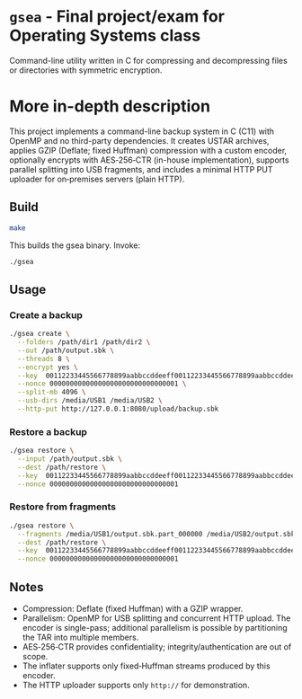 # `gsea` - Final project/exam for Operating Systems class

Command-line utility written in C for compressing and decompressing files or
directories with symmetric encryption.

# More in-depth description

This project implements a command-line backup system in C (C11) with OpenMP and
no third-party dependencies. It creates USTAR archives, applies GZIP (Deflate;
fixed Huffman) compression with a custom encoder, optionally encrypts with
AES‑256‑CTR (in-house implementation), supports parallel splitting into USB
fragments, and includes a minimal HTTP PUT uploader for on‑premises servers
(plain HTTP).

## Build

````bash
make
````

This builds the gsea binary. Invoke:

````bash
./gsea
````

## Usage

### Create a backup

````bash
./gsea create \
  --folders /path/dir1 /path/dir2 \
  --out /path/output.sbk \
  --threads 8 \
  --encrypt yes \
  --key  00112233445566778899aabbccddeeff00112233445566778899aabbccddeeff \
  --nonce 00000000000000000000000000000001 \
  --split-mb 4096 \
  --usb-dirs /media/USB1 /media/USB2 \
  --http-put http://127.0.0.1:8080/upload/backup.sbk
````

### Restore a backup

````bash
./gsea restore \
  --input /path/output.sbk \
  --dest /path/restore \
  --key  00112233445566778899aabbccddeeff00112233445566778899aabbccddeeff \
  --nonce 00000000000000000000000000000001
````

### Restore from fragments

````bash
./gsea restore \
  --fragments /media/USB1/output.sbk.part_000000 /media/USB2/output.sbk.part_000001 \
  --dest /path/restore \
  --key  00112233445566778899aabbccddeeff00112233445566778899aabbccddeeff \
  --nonce 00000000000000000000000000000001
````

## Notes

- Compression: Deflate (fixed Huffman) with a GZIP wrapper.
- Parallelism: OpenMP for USB splitting and concurrent HTTP upload. The encoder
  is single-pass; additional parallelism is possible by partitioning the TAR
  into multiple members.
- AES‑256‑CTR provides confidentiality; integrity/authentication are out of
  scope.
- The inflater supports only fixed‑Huffman streams produced by this encoder.
- The HTTP uploader supports only `http://` for demonstration.
